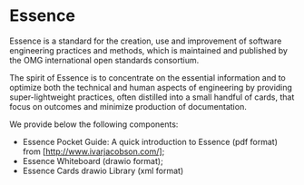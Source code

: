 # Essence
Essence is a standard for the creation, use and improvement of software engineering practices and methods, which is maintained and published by the OMG international open standards consortium.

The spirit of Essence is to concentrate on the essential information and to optimize both the
technical and human aspects of engineering by providing super-lightweight practices, often distilled into a small handful of cards, that focus on outcomes and minimize production of documentation.

We provide below the following components:
- Essence Pocket Guide: A quick introduction to Essence (pdf format) from [http://www.ivarjacobson.com/];
- Essence Whiteboard (drawio format);
- Essence Cards drawio Library (xml format)
